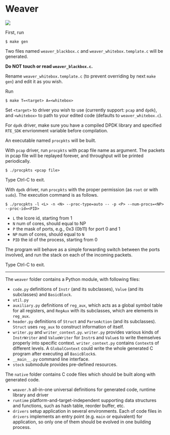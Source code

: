 # Weaver

![](https://github.com/sgdxbc/weaver/workflows/build/badge.svg)

First, run

```
$ make gen
```

Two files named `weaver_blackbox.c` and `weaver_whitebox.template.c` will be generated. 

**Do NOT touch or read `weaver_blackbox.c`.**

Rename `weaver_whitebox.template.c` (to prevent overriding by next `make gen`) and edit it as you wish.

Run

```
$ make T=<target> A=<whitebox>
```

Set `<target>` to driver you wish to use (currently support: `pcap` and `dpdk`), and `<whitebox>` to path
to your edited code (defaults to `weaver_whitebox.c`).

For `dpdk` driver, make sure you have a compiled DPDK library and specified `RTE_SDK` envrionment 
variable before compilation.

An executable named `procpkts` will be built.

With `pcap` driver, run `procpkts` with pcap file name as argument. The packets in pcap file will be 
replayed forever, and throughput will be printed periodically. 

```
$ ./procpkts <pcap file>
```

Type Ctrl-C to exit.

With `dpdk` driver, run `procpkts` with the proper permission (as `root` or with `sudo`).
The execution command is as follows.

```
$ ./procpkts -l <L> -n <N> --proc-type=auto -- -p <P> --num-procs=<NP> --proc-id=<PID>
```

* `L` the lcore id, starting from 1
* `N` num of cores, should equal to NP
* `P` the mask of ports, e.g., 0x3 (0b11) for port 0 and 1
* `NP` num of cores, should equal to `N`
* `PID` the id of the process, starting from 0

The program will behave as a simple forwarding switch between the ports involved, and run the stack
on each of the incoming packets.

Type Ctrl-C to exit.

----

The `weaver` folder contains a Python module, with following files:
* `code.py` definitions of `Instr` (and its subclasses), `Value` (and its subclasses) and 
`BasicBlock`.
* `util.py`
* `auxiliary.py` definitions of `reg_aux`, which acts as a global symbol table for all registers, and 
`RegAux` with its subclasses, which are elements in `reg_aux`.
* `header.py` definitions of `Struct` and `ParseAction` (and its subclasses). `Struct` uses `reg_aux`
to construct information of itself.
* `writer.py` and `writer_context.py`. `writer.py` provides various kinds of `InstrWriter` and 
`ValueWriter` for `Instr`s and `Value`s to write themselves properly into specific context. 
`writer_context.py` contains `Context`s of different levels. A `GlobalContext` could write the whole
generated C program after executing all `BasicBlock`s.
* `__main__.py` command line interface.
* `stock` submodule provides pre-defined resources.

The `native` folder contains C code files which should be built along with generated code.
* `weaver.h` all-in-one universal definitions for generated code, runtime library and driver
* `runtime` platform-and-target-independent supporting data structures and functions, such as hash
table, reorder buffer, etc.
* `drivers` setup application in several environments. Each of code files in `drivers` implements an
entry point (e.g. `main` or equivalent) for application, so only one of them should be evolved in one
building process.